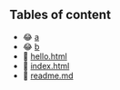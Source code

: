 ## Tables of content
- 😂 [a](./a)
- 😂 [b](./b)
- 🤣 [hello.html](./hello.html)
- 🤣 [index.html](./index.html)
- 🤣 [readme.md](./readme.md)
